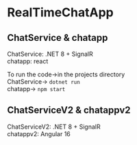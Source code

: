 # RealTimeChatApp

## ChatService & chatapp
ChatService: .NET 8 + SignalR\
chatapp: react

To run the code->in the projects directory\
ChatService-> `dotnet run`\
chatapp-> `npm start`


## ChatServiceV2 & chatappv2
ChatServiceV2: .NET 8 + SignalR\
chatappv2: Angular 16
